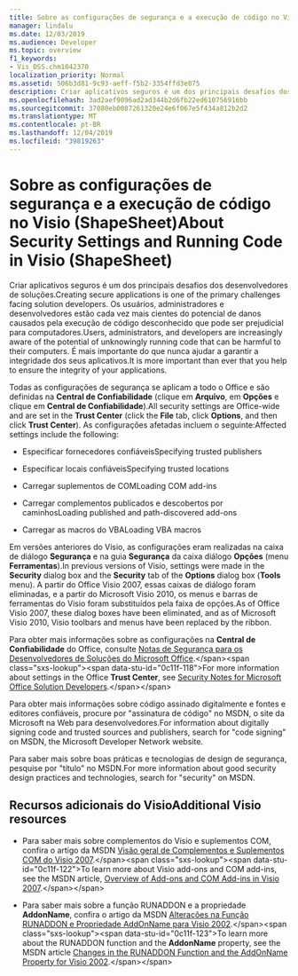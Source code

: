 ```yaml
---
title: Sobre as configurações de segurança e a execução de código no Visio (ShapeSheet)
manager: lindalu
ms.date: 12/03/2019
ms.audience: Developer
ms.topic: overview
f1_keywords:
- Vis_DSS.chm1042370
localization_priority: Normal
ms.assetid: 506b3d81-9c93-aeff-f5b2-3354ffd3e075
description: Criar aplicativos seguros é um dos principais desafios dos desenvolvedores de soluções. Os usuários, administradores e desenvolvedores estão cada vez mais cientes do potencial de danos causados pela execução de código desconhecido que pode ser prejudicial para computadores. É mais importante do que nunca ajudar a garantir a integridade dos seus aplicativos.
ms.openlocfilehash: 3ad2aef9096ad2ad344b2d6fb22ed610756916bb
ms.sourcegitcommit: 37080eb0087261320e24e6f067e5f434a812b2d2
ms.translationtype: MT
ms.contentlocale: pt-BR
ms.lasthandoff: 12/04/2019
ms.locfileid: "39819263"
---
```

# <a name="about-security-settings-and-running-code-in-visio-shapesheet"></a><span data-ttu-id="0c11f-105">Sobre as configurações de segurança e a execução de código no Visio (ShapeSheet)</span><span class="sxs-lookup"><span data-stu-id="0c11f-105">About Security Settings and Running Code in Visio (ShapeSheet)</span></span>

 <span data-ttu-id="0c11f-106">Criar aplicativos seguros é um dos principais desafios dos desenvolvedores de soluções.</span><span class="sxs-lookup"><span data-stu-id="0c11f-106">Creating secure applications is one of the primary challenges facing solution developers.</span></span> <span data-ttu-id="0c11f-107">Os usuários, administradores e desenvolvedores estão cada vez mais cientes do potencial de danos causados pela execução de código desconhecido que pode ser prejudicial para computadores.</span><span class="sxs-lookup"><span data-stu-id="0c11f-107">Users, administrators, and developers are increasingly aware of the potential of unknowingly running code that can be harmful to their computers.</span></span> <span data-ttu-id="0c11f-108">É mais importante do que nunca ajudar a garantir a integridade dos seus aplicativos.</span><span class="sxs-lookup"><span data-stu-id="0c11f-108">It is more important than ever that you help to ensure the integrity of your applications.</span></span> 
  
<span data-ttu-id="0c11f-109">Todas as configurações de segurança se aplicam a todo o Office e são definidas na **Central de Confiabilidade** (clique em **Arquivo**, em **Opções** e clique em **Central de Confiabilidade**).</span><span class="sxs-lookup"><span data-stu-id="0c11f-109">All security settings are Office-wide and are set in the **Trust Center** (click the **File** tab, click **Options**, and then click **Trust Center**).</span></span> <span data-ttu-id="0c11f-110">As configurações afetadas incluem o seguinte:</span><span class="sxs-lookup"><span data-stu-id="0c11f-110">Affected settings include the following:</span></span>
  
- <span data-ttu-id="0c11f-111">Especificar fornecedores confiáveis</span><span class="sxs-lookup"><span data-stu-id="0c11f-111">Specifying trusted publishers</span></span>
    
- <span data-ttu-id="0c11f-112">Especificar locais confiáveis</span><span class="sxs-lookup"><span data-stu-id="0c11f-112">Specifying trusted locations</span></span>
    
- <span data-ttu-id="0c11f-113">Carregar suplementos de COM</span><span class="sxs-lookup"><span data-stu-id="0c11f-113">Loading COM add-ins</span></span> 
    
- <span data-ttu-id="0c11f-114">Carregar complementos publicados e descobertos por caminhos</span><span class="sxs-lookup"><span data-stu-id="0c11f-114">Loading published and path-discovered add-ons</span></span>
    
- <span data-ttu-id="0c11f-115">Carregar as macros do VBA</span><span class="sxs-lookup"><span data-stu-id="0c11f-115">Loading VBA macros</span></span>
    
<span data-ttu-id="0c11f-116">Em versões anteriores do Visio, as configurações eram realizadas na caixa de diálogo **Segurança** e na guia **Segurança** da caixa diálogo **Opções** (menu **Ferramentas**).</span><span class="sxs-lookup"><span data-stu-id="0c11f-116">In previous versions of Visio, settings were made in the **Security** dialog box and the **Security** tab of the **Options** dialog box (**Tools** menu).</span></span> <span data-ttu-id="0c11f-117">A partir do Office Visio 2007, essas caixas de diálogo foram eliminadas, e a partir do Microsoft Visio 2010, os menus e barras de ferramentas do Visio foram substituídos pela faixa de opções.</span><span class="sxs-lookup"><span data-stu-id="0c11f-117">As of Office Visio 2007, these dialog boxes have been eliminated, and as of Microsoft Visio 2010, Visio toolbars and menus have been replaced by the ribbon.</span></span> 
  
<span data-ttu-id="0c11f-118">Para obter mais informações sobre as configurações na **Central de Confiabilidade** do Office, consulte [Notas de Segurança para os Desenvolvedores de Soluções do Microsoft Office](https://docs.microsoft.com/previous-versions/office/developer/office-2007/aa433259(v=office.12)).</span><span class="sxs-lookup"><span data-stu-id="0c11f-118">For more information about settings in the Office **Trust Center**, see [Security Notes for Microsoft Office Solution Developers](https://docs.microsoft.com/previous-versions/office/developer/office-2007/aa433259(v=office.12)).</span></span>
  
 <span data-ttu-id="0c11f-119">Para obter mais informações sobre código assinado digitalmente e fontes e editores confiáveis, procure por "assinatura de código" no MSDN, o site da Microsoft na Web para desenvolvedores.</span><span class="sxs-lookup"><span data-stu-id="0c11f-119">For information about digitally signing code and trusted sources and publishers, search for "code signing" on MSDN, the Microsoft Developer Network website.</span></span> 
  
<span data-ttu-id="0c11f-120">Para saber mais sobre boas práticas e tecnologias de design de segurança, pesquise por "título" no MSDN.</span><span class="sxs-lookup"><span data-stu-id="0c11f-120">For more information about good security design practices and technologies, search for "security" on MSDN.</span></span> 
  
## <a name="additional-visio-resources"></a><span data-ttu-id="0c11f-121">Recursos adicionais do Visio</span><span class="sxs-lookup"><span data-stu-id="0c11f-121">Additional Visio resources</span></span>

- <span data-ttu-id="0c11f-122">Para saber mais sobre complementos do Visio e suplementos COM, confira o artigo da MSDN [Visão geral de Complementos e Suplementos COM do Visio 2007](https://docs.microsoft.com/previous-versions/office/developer/office-2007/bb851468(v=office.12)).</span><span class="sxs-lookup"><span data-stu-id="0c11f-122">To learn more about Visio add-ons and COM add-ins, see the MSDN article, [Overview of Add-ons and COM Add-ins in Visio 2007](https://docs.microsoft.com/previous-versions/office/developer/office-2007/bb851468(v=office.12)).</span></span>
    
- <span data-ttu-id="0c11f-123">Para saber mais sobre a função RUNADDON e a propriedade **AddonName**, confira o artigo da MSDN [Alterações na Função RUNADDON e Propriedade AddOnName para Visio 2002](https://docs.microsoft.com/previous-versions/office/developer/office-xp/aa140368(v=office.10)).</span><span class="sxs-lookup"><span data-stu-id="0c11f-123">To learn more about the RUNADDON function and the **AddonName** property, see the MSDN article [Changes in the RUNADDON Function and the AddOnName Property for Visio 2002](https://docs.microsoft.com/previous-versions/office/developer/office-xp/aa140368(v=office.10)).</span></span>
    

